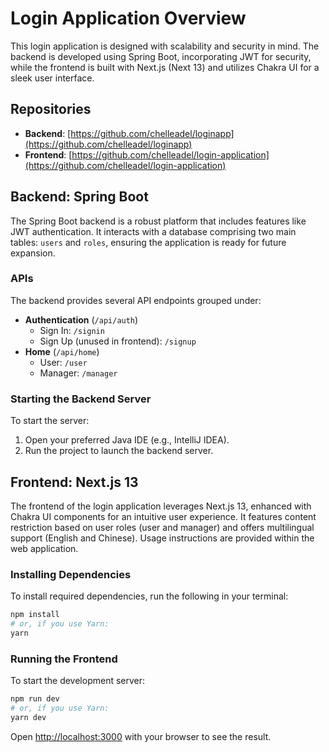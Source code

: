# Login Application Overview

This login application is designed with scalability and security in mind. The backend is developed using Spring Boot, incorporating JWT for security, while the frontend is built with Next.js (Next 13) and utilizes Chakra UI for a sleek user interface.

## Repositories

- **Backend**: [https://github.com/chelleadel/loginapp](https://github.com/chelleadel/loginapp)
- **Frontend**: [https://github.com/chelleadel/login-application](https://github.com/chelleadel/login-application)

## Backend: Spring Boot

The Spring Boot backend is a robust platform that includes features like JWT authentication. It interacts with a database comprising two main tables: `users` and `roles`, ensuring the application is ready for future expansion.

### APIs

The backend provides several API endpoints grouped under:

- **Authentication** (`/api/auth`)
  - Sign In: `/signin`
  - Sign Up (unused in frontend): `/signup`
- **Home** (`/api/home`)
  - User: `/user`
  - Manager: `/manager`

### Starting the Backend Server

To start the server:

1. Open your preferred Java IDE (e.g., IntelliJ IDEA).
2. Run the project to launch the backend server.

## Frontend: Next.js 13

The frontend of the login application leverages Next.js 13, enhanced with Chakra UI components for an intuitive user experience. It features content restriction based on user roles (user and manager) and offers multilingual support (English and Chinese). Usage instructions are provided within the web application.

### Installing Dependencies

To install required dependencies, run the following in your terminal:

```bash
npm install
# or, if you use Yarn:
yarn
```

### Running the Frontend

To start the development server:

```bash
npm run dev
# or, if you use Yarn:
yarn dev
```

Open [http://localhost:3000](http://localhost:3000) with your browser to see the result.